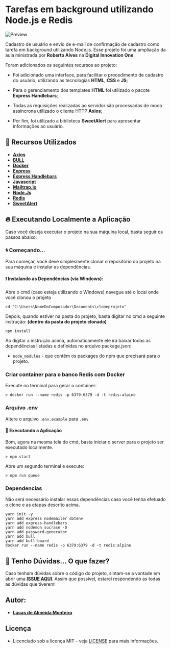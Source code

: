 # Tarefas em background utilizando Node.js e Redis

![Preview](https://github.com/lucasdealmeidadev/Tarefas-em-background-utilizando-NodeJS-e-Redis/blob/main/register.png?raw=true)

Cadastro de usuário e envio de e-mail de confirmação de cadastro como tarefa em background utilizando Node.js. Esse projeto foi uma ampliação da aula ministrada por **Roberto Alves** na **Digital Innovation One**.

Foram adicionados os seguintes recursos ao projeto:

- Foi adicionado uma interface, para facilitar o procedimento de cadastro do usuário, utilizando as tecnologias **HTML**, **CSS** e **JS**;

- Para o gerenciamento dos templates **HTML** foi utilizado o pacote **Express Handlebars**;

- Todas as requisições realizadas ao servidor são processadas de modo assincrona utilizado o cliente HTTP **Axios**;

- Por fim, foi utilizado a biblioteca **SweetAlert** para apresentar informações ao usuário.

## 🚀 Recursos Utilizados

* **[Axios](https://axios-http.com/docs/intro)**
* **[BULL](https://github.com/OptimalBits/bull)**
* **[Docker](https://www.docker.com/)**
* **[Express](http://expressjs.com/pt-br/)**
* **[Express Handlebars](https://github.com/express-handlebars/express-handlebars)**
* **[Javascript](https://www.javascript.com/)**
* **[Mailtrap.io](https://mailtrap.io/)**
* **[Node.Js](https://nodejs.org/en/)**
* **[Redis](https://redis.io/)**
* **[SweetAlert](https://sweetalert2.github.io/)**


## 🔥 Executando Localmente a Aplicação 

Caso você deseja executar o projeto na sua máquina local, basta seguir os passos abaixo:

### 🌀 Começando... 

Para começar, você deve simplesmente clonar o repositório do projeto na sua máquina e instalar as dependências.

#### ❗️ Instalando as Dependências (via Windows): 

Abre o cmd (caso esteja utilizando o Windows) navegue até o local onde você clonou o projeto

```
cd "C:\Users\NomeDoComputador\Documents\cloneprojeto"
```

Depois, quando estiver na pasta do projeto, basta digitar no cmd a seguinte instrução: **(dentro da pasta do projeto clonado)**

```
npm install
```

Ao digitar a instrução acima, automaticamente ele irá baixar todas as dependências listadas e definidas no arquivo package.json:

* `node_modules` - que contêm os packages do npm que precisará para o projeto.


### Criar container para o banco Redis com Docker
Execute no terminal para gerar o container:

```
> docker run --name redis -p 6379:6379 -d -t redis:alpine
```

### Arquivo .env
Altere o arquivo `.env.example` para `.env` 

#### 💨 Executando a Aplicação 

Bom, agora na mesma tela do cmd, basta iniciar o server para o projeto ser executado localmente.

```
> npm start
```
Abre um segundo terminal e execute:

```
> npm run queue
```

### Dependencias
Não será necessário instalar essas dependências caso você tenha efetuado o clone e as etapas descrito acima. 
```
yarn init -y
yarn add express nodemailer dotenv
yarn add express-handlebars
yarn add nodemon sucrase -D
yarn add password-generator
yarn add bull
yarn add bull-board
docker run --name redis -p 6379:6379 -d -t redis:alpine

```

## 🚩 Tenho Dúvidas... O que fazer? 

Caso tenham dúvidas sobre o código do projeto, sintam-se a vontade em abrir uma **[ISSUE AQUI](https://github.com/lucasdealmeidadev/Tarefas-em-background-utilizando-NodeJS-e-Redis/issues)**. Assim que possível, estarei respondendo as todas as dúvidas que tiverem!

## Autor:

* [**Lucas de Almeida Monteiro**](https://github.com/lucasdealmeidadev)

## Licença

* Licenciado sob a licença MIT - veja [LICENSE](https://github.com/lucasdealmeidadev/Tarefas-em-background-utilizando-NodeJS-e-Redis/blob/main/LICENSE) para mais informações.
